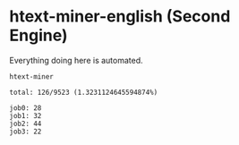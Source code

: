 # htext-miner-english (Second Engine)

Everything doing here is automated.

```
htext-miner

total: 126/9523 (1.3231124645594874%)

job0: 28
job1: 32
job2: 44
job3: 22
```